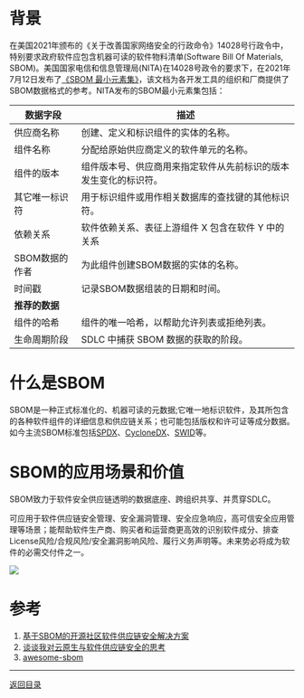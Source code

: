# 背景

在美国2021年颁布的《关于改善国家网络安全的行政命令》14028号行政令中，特别要求政府软件应包含机器可读的软件物料清单(Software Bill Of Materials, SBOM)。美国国家电信和信息管理局(NITA)在14028号政令的要求下，在2021年7月12日发布了[《SBOM 最小元素集》](https://www.ntia.gov/files/ntia/publications/sbom_minimum_elements_report.pdf)，该文档为各开发工具的组织和厂商提供了SBOM数据格式的参考。NITA发布的SBOM最小元素集包括：


| 数据字段       | 描述                                                             |
| -------------- | ---------------------------------------------------------------- |
| 供应商名称     | 创建、定义和标识组件的实体的名称。                               |
| 组件名称       | 分配给原始供应商定义的软件单元的名称。                           |
| 组件的版本     | 组件版本号、供应商用来指定软件从先前标识的版本发生变化的标识符。 |
| 其它唯一标识符 | 用于标识组件或用作相关数据库的查找键的其他标识符。               |
| 依赖关系       | 软件依赖关系、表征上游组件 X 包含在软件 Y 中的关系               |
| SBOM数据的作者 | 为此组件创建SBOM数据的实体的名称。                               |
| 时间戳         | 记录SBOM数据组装的日期和时间。                                   |
| **推荐的数据** |                                                                  |
| 组件的哈希     | 组件的唯一哈希，以帮助允许列表或拒绝列表。                       |
| 生命周期阶段   | SDLC 中捕获 SBOM 数据的获取的阶段。                              |

# 什么是SBOM

SBOM是一种正式标准化的、机器可读的元数据;它唯一地标识软件，及其所包含的各种软件组件的详细信息和供应链关系；也可能包括版权和许可证等成分数据。如今主流SBOM标准包括[SPDX](https://spdx.dev/)、[CycloneDX](https://cyclonedx.org/)、[SWID](https://nvd.nist.gov/products/swid)等。

# SBOM的应用场景和价值

SBOM致力于软件安全供应链透明的数据底座、跨组织共享、并贯穿SDLC。

可应用于软件供应链安全管理、安全漏洞管理、安全应急响应，高可信安全应用管理等场景；能帮助软件生产商、购买者和运营商更高效的识别软件成分、排查License风险/合规风险/安全漏洞影响风险、履行义务声明等。未来势必将成为软件的必需交付件之一。

![](https://www.openeuler.org/assets/SBOM.471fa2d1.png)

# 参考

1. [基于SBOM的开源社区软件供应链安全解决方案](https://www.openeuler.org/zh/blog/robell/openEuler_SBOM_Practice.html)
2. [谈谈我对云原生与软件供应链安全的思考](https://developer.aliyun.com/article/1005501?utm_content=m_1000357528)
3. [awesome-sbom](https://github.com/awesomeSBOM/awesome-sbom)

---

[返回目录](../../README.md)
